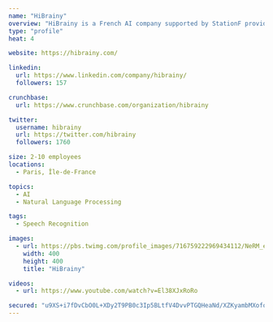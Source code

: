 ```yaml
---
name: "HiBrainy"
overview: "HiBrainy is a French AI company supported by StationF providing Full-AI technologies include"
type: "profile"
heat: 4

website: https://hibrainy.com/

linkedin:
  url: https://www.linkedin.com/company/hibrainy/
  followers: 157

crunchbase:
  url: https://www.crunchbase.com/organization/hibrainy

twitter:
  username: hibrainy
  url: https://twitter.com/hibrainy
  followers: 1760

size: 2-10 employees
locations:
  - Paris, Île-de-France

topics:
  - AI
  - Natural Language Processing

tags:
  - Speech Recognition

images:
  - url: https://pbs.twimg.com/profile_images/716759222969434112/NeRM_ewU_400x400.jpg
    width: 400
    height: 400
    title: "HiBrainy"

videos:
  - url: https://www.youtube.com/watch?v=El38XJxRoRo

secured: "u9XS+i7fDvCbO0L+XDy2T9PB0c3Ip5BLtfV4DvvPTGQHeaNd/XZKyambMXofqB0VjraJijCEuvrcr7iTWsm8TEwmBOikOqvYFj7jgkuREDFyK8jyxYnhGRRgWJADJMy4y1YyTsbkntXPl3Nl4VuiNntDxe3DQYdmS40crlYkHVE4hTcSf9mnPVKgKTxtoeBFEMxS1HijQS0Ll9hC24aZAzJsfudRQ8WfxvCkdslUwWEeZjvbtKyogMhlIWgOnCx/09lT3egPsDJDIq6hhRgke9JVtpGPHNum0Zg0Q4WN3K+qkvZeYIwXW5BHkQYQd+tI;Y1vthWSAnIIxdrh3KDExng=="
---
```


